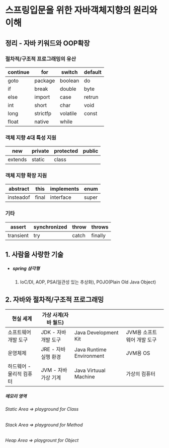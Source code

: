 # 스프링입문을 위한 자바객체지향의 원리와 이해 

## 정리 - 자바 키워드와 OOP확장



### 절차적/구조적 프로그래밍의 유산

| continue | for      | switch   | default |
| -------- | -------- | -------- | ------- |
| goto     | package  | boolean  | do      |
| if       | break    | double   | byte    |
| else     | import   | case     | retrun  |
| int      | short    | char     | void    |
| long     | strictfp | volatile | const   |
| float    | native   | while    |         |



### 객체 지향  4대 특성 지원

| new     | private | protected | public |
| ------- | ------- | --------- | ------ |
| extends | static  | class     |        |



### 객체 지향 확장 지원

| abstract  | this  | implements | enum  |
| --------- | ----- | ---------- | ----- |
| insteadof | final | interface  | super |



### 기타

| assert    | synchronized | throw | throws  |
| --------- | ------------ | ----- | ------- |
| transient | try          | catch | finally |



## 1. 사람을 사랑한 기술

- ##### spring 삼각형

  1. IoC/DI, AOP, PSA(일관성 있는 추상화), POJO(Plain Old Java Object)

## 2. 자바와 절차적/구조적 프로그래밍



| 현실 세계                | 가상 사계(자바 월드) |                          |                            |
| ------------------------ | -------------------- | ------------------------ | -------------------------- |
| 소프트웨어 개발 도구     | JDK - 자바 개발 도구 | Java Development Kit     | JVM용 소프트웨어 개발 도구 |
| 운영체제                 | JRE - 자바 실행 환경 | Java Runtime Environment | JVM용 OS                   |
| 하드웨어 - 물리적 컴퓨터 | JVM - 자바 가상 기계 | Java Virtuual Machine    | 가상의 컴퓨터              |



##### 	메모리 영역

###### 		Static Area => playground for Class

###### 		Stack Area => playground for Method

###### 		Heap Area => playgrount for Object
